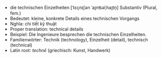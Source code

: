 - die technischen Einzelheiten	[ˈtɛçnɪʃən ˈaɪ̯nʦəlˌhaɪ̯tn̩]	Substantiv (Plural, fem.)
- Bedeutet: kleine, konkrete Details eines technischen Vorgangs
- Nghĩa: chi tiết kỹ thuật
- Proper translation: technical details
- Beispiel: Die Ingenieure besprechen die technischen Einzelheiten.
- Familienwörter: Technik (technology), Einzelheit (detail), technisch (technical)	
- Latin root: *technē* (griechisch: Kunst, Handwerk)